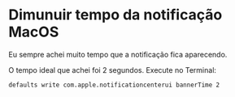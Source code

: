 # Dimunuir tempo da notificação MacOS

Eu sempre achei muito tempo que a notificação fica aparecendo.

O tempo ideal que achei foi 2 segundos. Execute no Terminal:

```
defaults write com.apple.notificationcenterui bannerTime 2
```